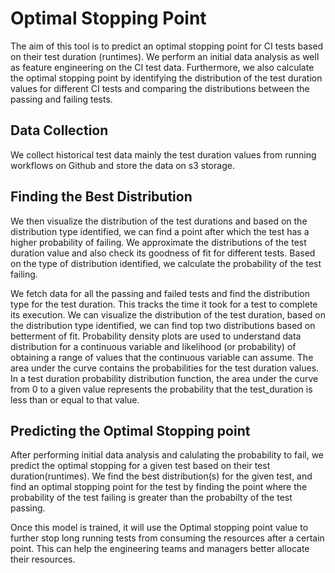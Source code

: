 # Optimal Stopping Point

The aim of this tool is to predict an optimal stopping point for CI tests based on their test duration (runtimes). We perform an initial data analysis as well as feature engineering on the CI test data. Furthermore, we also calculate the optimal stopping point by identifying the distribution of the test duration values for different CI tests and comparing the distributions between the passing and failing tests.

## Data Collection

We collect historical test data mainly the test duration values from running workflows on Github and store the data on s3 storage.

## Finding the Best Distribution

We then visualize the distribution of the test durations and based on the distribution type identified, we can find a point after which the test has a higher probability of failing. We approximate the distributions of the test duration value and also check its goodness of fit for different tests. Based on the type of distribution identified, we calculate the probability of the test failing.

We fetch data for all the passing and failed tests and find the distribution type for the test duration. This tracks the time it took for a test to complete its execution. We can visualize the distribution of the test duration, based on the distribution type identified, we can find top two distributions based on betterment of fit. Probability density plots are used to understand data distribution for a continuous variable and likelihood (or probability) of obtaining a range of values that the continuous variable can assume. The area under the curve contains the probabilities for the test duration values. In a test duration probability distribution function, the area under the curve from 0 to a given value represents the probability that the test_duration is less than or equal to that value.

## Predicting the Optimal Stopping point

After performing initial data analysis and calulating the probability to fail, we predict the optimal stopping for a given test based on their test duration(runtimes). We find the best distribution(s) for the given test, and find an optimal stopping point for the test by finding the point where the probability of the test failing is greater than the probabilty of the test passing.

Once this model is trained, it will use the Optimal stopping point value to further stop long running tests from consuming the resources after a certain point. This can help the engineering teams and managers better allocate their resources.
